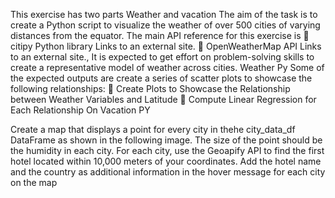 This exercise has two parts Weather and vacation 
The aim of the task is to create a Python script to visualize the weather of over 500 cities of varying distances from the equator. The main API reference for this exercise is 
	citipy Python library Links to an external site.
	OpenWeatherMap API Links to an external site., 
It is expected to get effort on problem-solving skills to create a representative model of weather across cities.
Weather Py
Some of the expected outputs are create a series of scatter plots to showcase the following relationships:
	Create Plots to Showcase the Relationship between Weather Variables and Latitude
	Compute Linear Regression for Each Relationship
On Vacation PY

Create a map that displays a point for every city in thehe city_data_df DataFrame as shown in the following image. The size of the point should be the humidity in each city.
For each city, use the Geoapify API to find the first hotel located within 10,000 meters of your coordinates.
Add the hotel name and the country as additional information in the hover message for each city on the map

